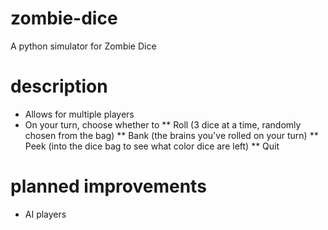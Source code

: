 # zombie-dice
A python simulator for Zombie Dice

# description
* Allows for multiple players
* On your turn, choose whether to
** Roll (3 dice at a time, randomly chosen from the bag)
** Bank (the brains you've rolled on your turn)
** Peek (into the dice bag to see what color dice are left)
** Quit

# planned improvements
* AI players
